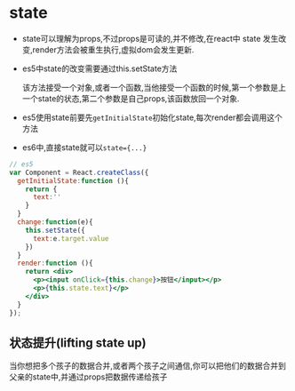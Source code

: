 # state
  - state可以理解为props,不过props是可读的,并不修改,在react中 state 发生改变,render方法会被重生执行,虚拟dom会发生更新.
  - es5中state的改变需要通过this.setState方法

    该方法接受一个对象,或者一个函数,当他接受一个函数的时候,第一个参数是上一个state的状态,第二个参数是自己props,该函数放回一个对象.
    
  - es5使用state前要先`getInitialState`初始化state,每次render都会调用这个方法 
  - es6中,直接state就可以`state={...}`

  ```jsx
  // es5
  var Component = React.createClass({
    getInitialState:function (){
      return {
        text:''
      }
    }
    change:function(e){
      this.setState({
        text:e.target.value
      })
    }
    render:function (){
      return <div>
        <p><input onClick={this.change}>按钮</input></p>
        <p>{this.state.text}</p>
      </div>
    }
  });
  ```

## 状态提升(lifting state up)

  当你想把多个孩子的数据合并,或者两个孩子之间通信,你可以把他们的数据合并到父亲的state中,并通过props把数据传递给孩子